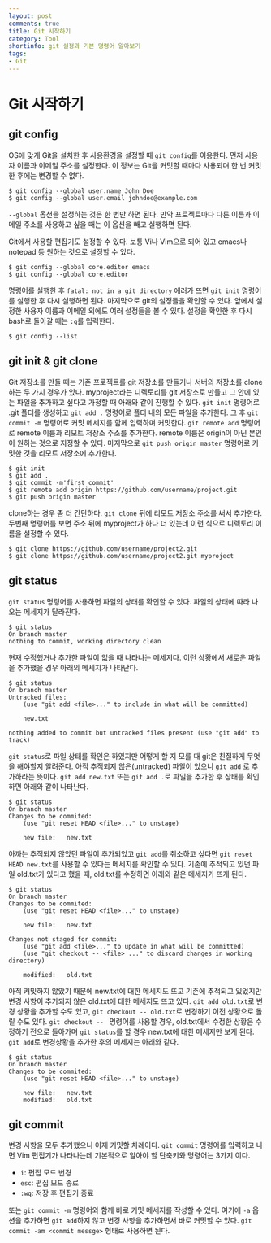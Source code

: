 ```yaml
---
layout: post
comments: true
title: Git 시작하기
category: Tool
shortinfo: git 설정과 기본 명령어 알아보기
tags:
- Git
---
```




# Git 시작하기



## git config

OS에 맞게 Git을 설치한 후 사용환경을 설정할 때 `git config`를 이용한다. 먼저 사용자 이름과 이메일 주소를 설정한다. 이 정보는 Git을 커밋할 때마다 사용되며 한 번 커밋한 후에는 변경할 수 없다.

```shell
$ git config --global user.name John Doe
$ git config --global user.email johndoe@example.com
```

`--global` 옵션을 설정하는 것은 한 번만 하면 된다. 만약 프로젝트마다 다른 이름과 이메일 주소를 사용하고 싶을 때는 이 옵션을 빼고 실행하면 된다.

Git에서 사용할 편집기도 설정할 수 있다. 보통 Vi나 Vim으로 되어 있고 emacs나 notepad 등 원하는 것으로 설정할 수 있다.

```shell
$ git config --global core.editor emacs
$ git config --global core.editor 
```

명령어를 실행한 후 `fatal: not in a git directory`  에러가 뜨면 `git init` 명령어를 실행한 후 다시 실행하면 된다. 마지막으로 git의 설정들을 확인할 수 있다. 앞에서 설정한 사용자 이름과 이메일 외에도 여러 설정들을 볼 수 있다. 설정을 확인한 후 다시 bash로 돌아갈 때는 `:q`를 입력한다.

```shell
$ git config --list
```



## git init & git clone

Git 저장소를 만들 때는 기존 프로젝트를 git 저장소를 만들거나 서버의 저장소를 clone하는 두 가지 경우가 있다. myproject라는 디렉토리를 git 저장소로 만들고 그 안에 있는 파일을 추가하고 싶다고 가정할 때 아래와 같이 진행할 수 있다. `git init` 명령어로 .git 폴더를 생성하고 `git add .` 명령어로 폴더 내의 모든 파일을 추가한다. 그 후 `git commit -m` 명령어로 커밋 메세지를 함께 입력하며 커밋한다. `git remote add` 명령어로 remote 이름과 리모트 저장소 주소를 추가한다. remote 이름은 origin이 아닌 본인이 원하는 것으로 지정할 수 있다. 마지막으로  `git push origin master` 명령어로 커밋한 것을 리모트 저장소에 추가한다. 

```shell
$ git init
$ git add .
$ git commit -m'first commit'
$ git remote add origin https://github.com/username/project.git
$ git push origin master
```

clone하는 경우 좀 더 간단하다. `git clone` 뒤에 리모트 저장소 주소를 써서 추가한다. 두번째 명령어를 보면 주소 뒤에 myproject가 하나 더 있는데 이런 식으로 디렉토리 이름을 설정할 수 있다. 

```shell
$ git clone https://github.com/username/project2.git
$ git clone https://github.com/username/project2.git myproject
```



## git status

`git status` 명령어를 사용하면 파일의 상태를 확인할 수 있다. 파일의 상태에 따라 나오는 메세지가 달라진다.

```shell
$ git status
On branch master
nothing to commit, working directory clean
```

현재 수정했거나 추가한 파일이 없을 때 나타나는 메세지다. 이런 상황에서 새로운 파일을 추가했을 경우 아래의 메세지가 나타난다.

```shell
$ git status
On branch master
Untracked files:
	(use "git add <file>..." to include in what will be committed)
	
	new.txt
	
nothing added to commit but untracked files present (use "git add" to track)
```

`git status`로 파일 상태를 확인은 하였지만 어떻게 할 지 모를 때 git은 친절하게 무엇을 해야할지 알려준다. 아직 추적되지 않은(untracked) 파일이 있으니 `git add` 로 추가하라는 뜻이다. `git add new.txt` 또는 `git add .`로 파일을 추가한 후 상태를 확인하면 아래와 같이 나타난다.

```shell
$ git status
On branch master
Changes to be commited:
	(use "git reset HEAD <file>..." to unstage)
	
	new file:	new.txt
```

아까는 추적되지 않았던 파일이 추가되었고 `git add`를 취소하고 싶다면 `git reset HEAD new.txt`를 사용할 수 있다는 메세지를 확인할 수 있다. 기존에 추적되고 있던 파일 old.txt가 있다고 했을 때, old.txt를 수정하면 아래와 같은 메세지가 뜨게 된다.

```shell
$ git status
On branch master
Changes to be commited:
	(use "git reset HEAD <file>..." to unstage)
	
	new file:	new.txt

Changes not staged for commit:
	(use "git add <file>..." to update in what will be committed)
	(use "git checkout -- <file> ..." to discard changes in working directory)
	
	modified:	old.txt
```

아직 커밋하지 않았기 때문에 new.txt에 대한 메세지도 뜨고 기존에 추적되고 있었지만 변경 사항이 추가되지 않은 old.txt에 대한 메세지도 뜨고 있다. `git add old.txt`로 변경 상황을 추가할 수도 있고,  `git checkout -- old.txt`로 변경하기 이전 상황으로 돌릴 수도 있다. `git checkout -- ` 명령어를 사용할 경우, old.txt에서 수정한 상황은 수정하기 전으로 돌아가며 `git status`를 할 경우 new.txt에 대한 메세지만 보게 된다. `git add`로 변경상황을 추가한 후의 메세지는 아래와 같다.

```shell
$ git status
On branch master
Changes to be commited:
	(use "git reset HEAD <file>..." to unstage)
	
	new file:	new.txt
	modified:	old.txt
```



## git commit

변경 사항을 모두 추가했으니 이제 커밋할 차례이다. `git commit` 명령어를 입력하고 나면 Vim 편집기가 나타나는데 기본적으로 알아야 할 단축키와 명령어는 3가지 이다. 

- `i`: 편집 모드 변경
- `esc`: 편집 모드 종료
- `:wq`: 저장 후 편집기 종료 

또는 `git commit -m` 명령어와 함께 바로 커밋 메세지를 작성할 수 있다. 여기에 `-a` 옵션을 추가하면 `git add`하지 않고 변경 사항을 추가하면서 바로 커밋할 수 있다. `git commit -am <commit messge>`  형태로 사용하면 된다.